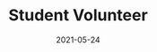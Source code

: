 ---
title: "Student Volunteer"
venue: "IEEE/ACM International Conference on Software Engineering (ICSE)"
date: 2021-05-24
location: "Online"
certificateurl: 'http://hildebrandt-carl.github.io/files/2021_ICSE_Volunteer.pdf'
---